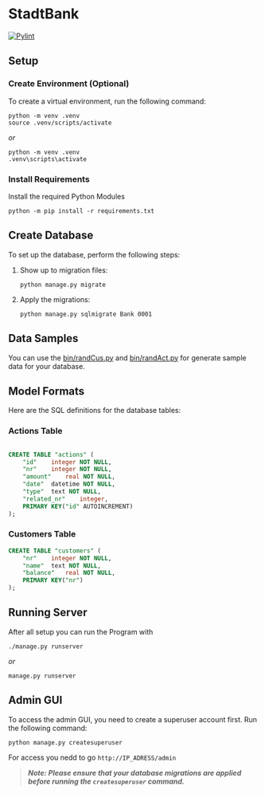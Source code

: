 # StadtBank

[![Pylint](https://github.com/Kafalar-Karisik/StadtBank/actions/workflows/pylint.yml/badge.svg?branch=Django-Tailwind)](https://github.com/Kafalar-Karisik/StadtBank/actions/workflows/pylint.yml)

## Setup

### Create Environment (Optional)

To create a virtual environment, run the following command:

```shell
python -m venv .venv
source .venv/scripts/activate
```

_or_

```shell
python -m venv .venv
.venv\scripts\activate
```

### Install Requirements

Install the required Python Modules

```shell
python -m pip install -r requirements.txt
```

## Create Database

To set up the database, perform the following steps:

1. Show up to migration files:

   ```shell
   python manage.py migrate
   ```

2. Apply the migrations:

   ```shell
   python manage.py sqlmigrate Bank 0001
   ```

## Data Samples

You can use the [bin/randCus.py](bin/randCus.py) and [bin/randAct.py](bin/randAct.py) for generate sample data for your database.

## Model Formats

Here are the SQL definitions for the database tables:

### Actions Table

```sql

CREATE TABLE "actions" (
    "id"    integer NOT NULL,
    "nr"    integer NOT NULL,
    "amount"    real NOT NULL,
    "date"  datetime NOT NULL,
    "type"  text NOT NULL,
    "related_nr"    integer,
    PRIMARY KEY("id" AUTOINCREMENT)
);
```

### Customers Table

```sql
CREATE TABLE "customers" (
    "nr"    integer NOT NULL,
    "name"  text NOT NULL,
    "balance"   real NOT NULL,
    PRIMARY KEY("nr")
);
```

## Running Server

After all setup you can run the Program with

```shell
./manage.py runserver
```

_or_

```shell
manage.py runserver
```

## Admin GUI

To access the admin GUI, you need to create a superuser account first. Run the following command:

```shell
python manage.py createsuperuser
```

For access you nedd to go `http://IP_ADRESS/admin`

> **_Note: Please ensure that your database migrations are applied before running the `createsuperuser` command._**
